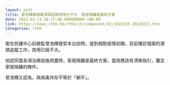```yaml
---
layout: post
title: 曾浩輝稱個案源頭追蹤效用已不大　家居隔離是最終方案
date: 2022-02-11 18:17:40.000000000 +08:00
link: https://news.rthk.hk/rthk/ch/component/k2/1633225-20220211.htm
categories: rthk
---
```


衞生防護中心前總監曾浩輝接受本台訪問，提到相對疫情初期，目前確診個案的源頭追蹤工作，效用已經不大。

他認同當各項治療設施用盡時，家居隔離是最終方案，當局應該有清晰指引，釐定家居隔離的條件。

曾浩輝又認為，與病毒共存不等於「躺平」。
